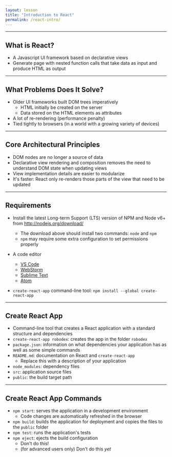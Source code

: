 ```yaml
---
layout: lesson
title: "Introduction to React"
permalink: /react-intro/
---
```


---

## What is React?

- A Javascript UI framework based on declarative views
- Generate page with nested function calls that take data as input and produce HTML as output

---

## What Problems Does It Solve?

- Older UI frameworks built DOM trees imperatively
  - HTML initially be created on the server
  - Data stored on the HTML elements as attributes
- A lot of re-rendering (performance penalty)
- Tied tightly to browsers (in a world with a growing variety of devices)

---

## Core Architectural Principles

- DOM nodes are no longer a source of data
- Declarative view rendering and composition removes the need to understand DOM state when updating views
- View implementation details are easier to modularize
- It's faster: React only re-renders those parts of the view that need to be updated

---

## Requirements

- Install the latest Long-term Support (LTS) version of NPM and Node v6+ from <http://nodejs.org/download/>
  - The download above should install two commands: `node` and `npm`
  - `npm` may require some extra configuration to set permissions properly

- A code editor
  - [VS Code](https://code.visualstudio.com/)
  - [WebStorm](https://www.jetbrains.com/webstorm/)
  - [Sublime Text](http://www.sublimetext.com/)
  - [Atom](https://atom.io/)

- `create-react-app` command-line tool:
   `npm install --global create-react-app`

---

## Create React App

- Command-line tool that creates a React application with a standard structure and dependencies
- `create-react-app robodex`: creates the app in the folder `robodex`
- `package.json`: information on what dependencies your application has as well as some simple commands
- `README.md`: documentation on React and `create-react-app`
  - Replace this with a description of your application
- `node_modules`: dependency files
- `src`: application source files
- `public`: the build target path

---

## Create React App Commands

- `npm start`: serves the application in a development environment
  - Code changes are automatically refreshed in the browser
- `npm build`: builds the application for deployment and copies the files to the `public` folder
- `npm test`: runs the application's tests
- `npm eject`: ejects the build configuration
   - Don't do this!
   - (for advanced users only) Don't do this *yet*
